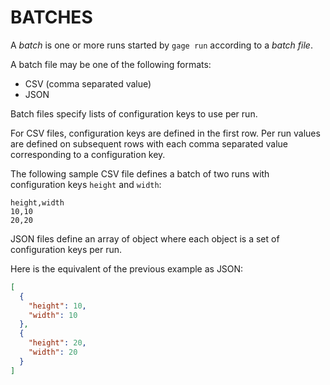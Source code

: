 # BATCHES

A *batch* is one or more runs started by `gage run` according to a
*batch file*.

A batch file may be one of the following formats:

- CSV (comma separated value)
- JSON

Batch files specify lists of configuration keys to use per run.

For CSV files, configuration keys are defined in the first row. Per run
values are defined on subsequent rows with each comma separated value
corresponding to a configuration key.

The following sample CSV file defines a batch of two runs with
configuration keys `height` and `width`:

```csv
height,width
10,10
20,20
```

JSON files define an array of object where each object is a set of
configuration keys per run.

Here is the equivalent of the previous example as JSON:

```json
[
  {
    "height": 10,
    "width": 10
  },
  {
    "height": 20,
    "width": 20
  }
]
```
